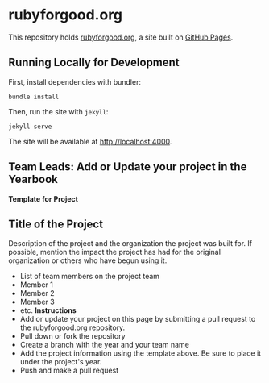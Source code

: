 # rubyforgood.org

This repository holds [rubyforgood.org](http://rubyforgood.org), a site built on [GitHub Pages](https://pages.github.com/).

## Running Locally for Development

First, install dependencies with bundler:

```
bundle install
```

Then, run the site with `jekyll`:

```
jekyll serve
```

The site will be available at [http://localhost:4000](http://localhost:4000).

## Team Leads: Add or Update your project in the Yearbook

**Template for Project**
  ## Title of the Project
  Description of the project and the organization the project was built for. If possible, mention the impact the project has had for the original organization or others who have begun using it.
  * List of team members on the project team
  * Member 1
  * Member 2
  * Member 3
  * etc.
**Instructions**
  * Add or update your project on this page by submitting a pull request to the rubyforgood.org repository.
  * Pull down or fork the repository
  * Create a branch with the year and your team name
  * Add the project information using the template above. Be sure to place it under the project's year.
  * Push and make a pull request
